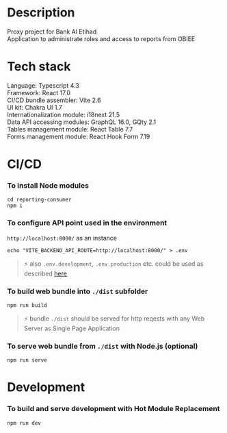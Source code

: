 # Description 
Proxy project for Bank Al Etihad  
Application to administrate roles and access to reports from OBIEE

# Tech stack
Language: Typescript 4.3  
Framework: React 17.0  
CI/CD bundle assembler: Vite 2.6  
UI kit: Chakra UI 1.7  
Internationalization module: i18next 21.5  
Data API accessing modules: GraphQL 16.0, GQty 2.1  
Tables management module: React Table 7.7  
Forms management module: React Hook Form 7.19  

# CI/CD
### To install Node modules
```console
cd reporting-consumer
npm i
```

### To configure API point used in the environment 
`http://localhost:8000/` as an instance
```console
echo "VITE_BACKEND_API_ROUTE=http://localhost:8000/" > .env
```

> ⚡ also `.env.development`, `.env.production` etc. could be used as described [here](https://vitejs.dev/guide/env-and-mode.html) 

### To build web bundle into `./dist` subfolder 
```console
npm run build
```

> ⚡ bundle `./dist` should be served for http reqests with any Web Server as Single Page Application

### To serve web bundle from `./dist` with Node.js (optional)
```console
npm run serve
```

# Development
### To build and serve development with Hot Module Replacement
```console
npm run dev
```
